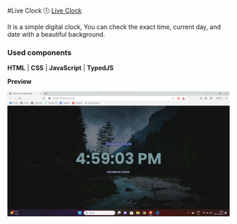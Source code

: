#Live Clock
🕔 <a href="https://ninja-vikash.github.io/Live-Clock/" >Live Clock</a>

It is a simple digital clock, You can check the exact time, current day, and date with a beautiful background.


### Used components 
**HTML** | **CSS** | **JavaScript** | **TypedJS**

**Preview**

![Preview](https://github.com/Ninja-Vikash/Assets/blob/main/LiveClock/LiveClock-Main.png)
